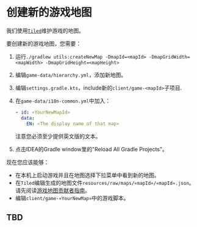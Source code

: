 # 创建新的游戏地图

我们使用[`Tiled`](https://www.mapeditor.org/)维护游戏的地图。

要创建新的游戏地图，您需要：

1. 运行`./gradlew utils:createNewMap -DmapId=<mapId> -DmapGridWidth=<mapWidth> -DmapGridHeight=<mapHeight>`
2. 编辑`game-data/hierarchy.yml`，添加新地图。
3. 编辑`settings.gradle.kts`，include新的`client/game-<mapId>`子项目.
4. 在`game-data/i18n-common.yml`中加入：

    ```yaml
    - id: «YourNewMapId»
      data:
        EN: «The display name of that map»
    ```

    注意您必须至少提供英文版的文本。

5. 点击IDEA的Gradle window里的"Reload All Gradle Projects"。

现在您应该能够：

- 在本机上启动游戏并且在地图选择下拉菜单中看到新的地图。
- 在`Tiled`编辑生成的地图文件`resources/raw/maps/«mapId»/«mapId».json`。请先阅读[游戏地图贡献者指南](https://github.com/ByteLegend/ByteLegend/blob/master/docs/zh_hans/game-map-contributor-guide.md)。
- 编辑`client/game-«YourNewMap»`中的游戏脚本。

## TBD

